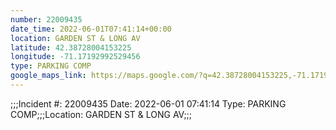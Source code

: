 ```yaml
---
number: 22009435
date_time: 2022-06-01T07:41:14+00:00
location: GARDEN ST & LONG AV
latitude: 42.38728004153225
longitude: -71.17192992529456
type: PARKING COMP
google_maps_link: https://maps.google.com/?q=42.38728004153225,-71.17192992529456
---
```


;;;Incident #: 22009435  Date: 2022-06-01 07:41:14   Type: PARKING COMP;;;Location: GARDEN ST & LONG AV;;;
